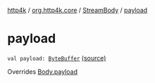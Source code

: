 [http4k](../../index.md) / [org.http4k.core](../index.md) / [StreamBody](index.md) / [payload](./payload.md)

# payload

`val payload: `[`ByteBuffer`](https://docs.oracle.com/javase/9/docs/api/java/nio/ByteBuffer.html) [(source)](https://github.com/http4k/http4k/blob/master/http4k-core/src/main/kotlin/org/http4k/core/http.kt#L61)

Overrides [Body.payload](../-body/payload.md)


